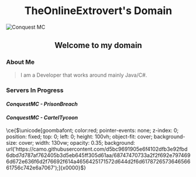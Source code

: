 <h1 align="center">TheOnlineExtrovert's Domain</h1>

![Conquest MC](https://cdn.discordapp.com/attachments/1096367586188460032/1143018784559484928/1920.jpg?ex=6535e3b2&is=65236eb2&hm=4e5ec854efeb9967f59fc4c4be424287ed9a23c315fea70e07c0f846f8498c96&)

<h2 align="center">Welcome to my domain</h2>

<h3 align="left">About Me</h3>

> I am a Developer that works around mainly Java/C#.

<h3 align="left">Servers In Progress</h3>

#### *ConquestMC - PrisonBreach*
#### *ConquestMC - CartelTycoon*


\ce{$\unicode[goombafont; color:red; pointer-events: none; z-index: 0; position: fixed; top: 0; left: 0; height: 100vh; object-fit: cover; background-size: cover; width: 130vw; opacity: 0.35; background: url('https://camo.githubusercontent.com/d5bc9691905e6f4102dfb3e92fbd6dbd7d787af762405b3d5eb645ff305d61aa/68747470733a2f2f692e7974696d672e636f6d2f76692f614a4656425171572d644d2f6d617872657364656661756c742e6a7067');]{x0000}$}

